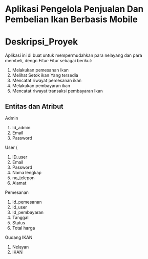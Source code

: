 # Aplikasi Pengelola Penjualan Dan Pembelian Ikan Berbasis Mobile

# Deskripsi_Proyek
Aplikasi ini di buat untuk mempermudahkan para nelayang dan para membeli, dengn Fitur-Fitur sebagai berikut:
1. Melakukan pemesanan Ikan 
2. Melihat Setok ikan Yang tersedia
3. Mencatat riwayat pemesanan ikan
4. Melakukan pembayaran ikan 
5. Mencatat riwayat transaksi pembayaran Ikan

## Entitas dan Atribut

Admin
1. Id_admin
2. Email
3. Password


User ( 
1. ID_user
2. Email
3. Password
4. Nama lengkap
5. no_telepon
6. Alamat


Pemesanan
1. Id_pemesanan
2. Id_user
3. Id_pembayaran
4. Tanggal
5. Status
6. Total harga

Gudang IKAN
1. Nelayan
2. IKAN 
